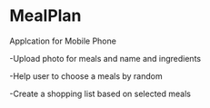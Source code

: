 # MealPlan
Applcation for Mobile Phone

-Upload photo for meals and name and ingredients 

-Help user to choose a meals by random

-Create a shopping list based on selected meals
